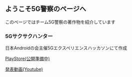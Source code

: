 ## ようこそ5G警察のページへ

このページではチーム5G警察の著作物を紹介しています  

### 5Gサクサクハンター

日本Androidの会主催5Gエクスペリエンスハッカソンにて作成

[PlayStore(公開準備中)](https://google.co.jp)

[発表動画(Youtube)](https://www.youtube.com/watch?v=i4mIYuUBU34&t=7950s)
